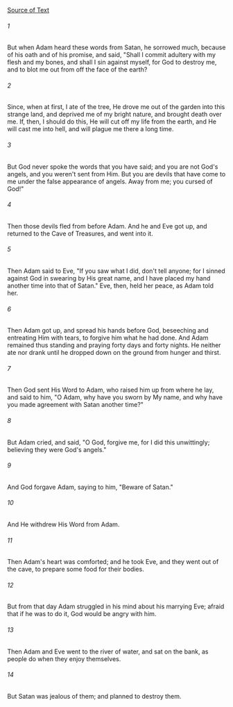 [Source of Text](https://github.com/scrollmapper/bible_databases_deuterocanonical)

###### 1
But when Adam heard these words from Satan, he sorrowed much, because
of his oath and of his promise, and said, "Shall I commit adultery with
my flesh and my bones, and shall I sin against myself, for God to
destroy me, and to blot me out from off the face of the earth?

###### 2
Since, when at first, I ate of the tree, He drove me out of the
garden into this strange land, and deprived me of my bright nature, and
brought death over me.  If, then, I should do this, He will cut off my
life from the earth, and He will cast me into hell, and will plague me
there a long time.

###### 3
But God never spoke the words that you have said; and you are not
God's angels, and you weren't sent from Him.  But you are devils that
have come to me under the false appearance of angels.  Away from me;
you cursed of God!"

###### 4
Then those devils fled from before Adam.  And he and Eve got up, and
returned to the Cave of Treasures, and went into it.

###### 5
Then Adam said to Eve, "If you saw what I did, don't tell anyone; for
I sinned against God in swearing by His great name, and I have placed
my hand another time into that of Satan."  Eve, then, held her peace,
as Adam told her.

###### 6
Then Adam got up, and spread his hands before God, beseeching and
entreating Him with tears, to forgive him what he had done.  And Adam
remained thus standing and praying forty days and forty nights.  He
neither ate nor drank until he dropped down on the ground from hunger
and thirst.

###### 7
Then God sent His Word to Adam, who raised him up from where he lay,
and said to him, "O Adam, why have you sworn by My name, and why have
you made agreement with Satan another time?"

###### 8
But Adam cried, and said, "O God, forgive me, for I did this
unwittingly; believing they were God's angels."

###### 9
And God forgave Adam, saying to him, "Beware of Satan."

###### 10
And He withdrew His Word from Adam.

###### 11
Then Adam's heart was comforted; and he took Eve, and they went out
of the cave, to prepare some food for their bodies.

###### 12
But from that day Adam struggled in his mind about his marrying Eve;
afraid that if he was to do it, God would be angry with him.

###### 13
Then Adam and Eve went to the river of water, and sat on the bank,
as people do when they enjoy themselves.

###### 14
But Satan was jealous of them; and planned to destroy them.
